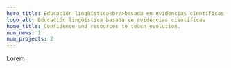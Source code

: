 ```yaml
---
hero_title: Educación lingüística<br/>basada en evidencias científicas
logo_alt: Educación lingüística basada en evidencias científicas
home_title: Confidence and resources to teach evolution.
num_news: 1
num_projects: 2
---
```


Lorem 
